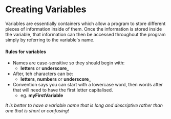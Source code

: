# Creating Variables #

Variables are essentially containers which allow a program to store different pieces of information inside of them. Once the information is stored inside the variable, that information can then be accessed throughout the program simply by referring to the variable's name.


#### Rules for variables ####
- Names are case-sensitive so they should begin with:
  - **letters** or **underscore_**
- After, teh characters can be:
  - **letters**, **numbers** or **underscore_**
- Convention says you can start with a lowercase word, then words after that will need to have the first letter capitalised.
  - eg. **myFirstVariable**

*It is better to have a variable name that is long and descriptive rather than one that is short or confusing!*

